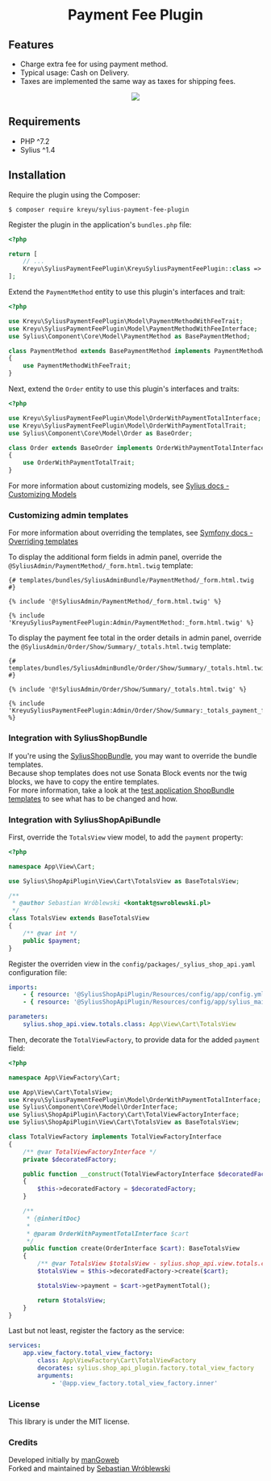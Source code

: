 <h1 align="center">Payment Fee Plugin</h1>

## Features

* Charge extra fee for using payment method.
* Typical usage: Cash on Delivery.
* Taxes are implemented the same way as taxes for shipping fees.

<p align="center">
	<img src="https://raw.githubusercontent.com/kreyu/SyliusPaymentFeePlugin/master/doc/admin.png"/>
</p>

## Requirements

- PHP ^7.2
- Sylius ^1.4

## Installation

Require the plugin using the Composer:

```shell script
$ composer require kreyu/sylius-payment-fee-plugin
```

Register the plugin in the application's `bundles.php` file:

```php
<?php

return [
    // ...
    Kreyu\SyliusPaymentFeePlugin\KreyuSyliusPaymentFeePlugin::class => ['all' => true],
];
```

Extend the `PaymentMethod` entity to use this plugin's interfaces and trait:

```php
<?php

use Kreyu\SyliusPaymentFeePlugin\Model\PaymentMethodWithFeeTrait;
use Kreyu\SyliusPaymentFeePlugin\Model\PaymentMethodWithFeeInterface;
use Sylius\Component\Core\Model\PaymentMethod as BasePaymentMethod;

class PaymentMethod extends BasePaymentMethod implements PaymentMethodWithFeeInterface
{
    use PaymentMethodWithFeeTrait;
}
```

Next, extend the `Order` entity to use this plugin's interfaces and traits:

```php
<?php

use Kreyu\SyliusPaymentFeePlugin\Model\OrderWithPaymentTotalInterface;
use Kreyu\SyliusPaymentFeePlugin\Model\OrderWithPaymentTotalTrait;
use Sylius\Component\Core\Model\Order as BaseOrder;

class Order extends BaseOrder implements OrderWithPaymentTotalInterface
{
    use OrderWithPaymentTotalTrait;
}
```

For more information about customizing models, see [Sylius docs - Customizing Models](https://docs.sylius.com/en/1.4/customization/model.html)

### Customizing admin templates

For more information about overriding the templates, see [Symfony docs - Overriding templates](https://symfony.com/doc/current/bundles/override.html#templates)

To display the additional form fields in admin panel, override the `@SyliusAdmin/PaymentMethod/_form.html.twig` template:

```twig
{# templates/bundles/SyliusAdminBundle/PaymentMethod/_form.html.twig #}

{% include '@!SyliusAdmin/PaymentMethod/_form.html.twig' %}

{% include 'KreyuSyliusPaymentFeePlugin:Admin/PaymentMethod:_form.html.twig' %}
```

To display the payment fee total in the order details in admin panel, override the `@SyliusAdmin/Order/Show/Summary/_totals.html.twig` template:

```twig
{# templates/bundles/SyliusAdminBundle/Order/Show/Summary/_totals.html.twig #}

{% include '@!SyliusAdmin/Order/Show/Summary/_totals.html.twig' %}

{% include 'KreyuSyliusPaymentFeePlugin:Admin/Order/Show/Summary:_totals_payment_fee.html.twig' %}
```

### Integration with SyliusShopBundle

If you're using the [SyliusShopBundle](https://github.com/Sylius/Sylius/tree/master/src/Sylius/Bundle/ShopBundle), you may want to override the bundle templates.  
Because shop templates does not use Sonata Block events nor the twig blocks, we have to copy the entire templates.    
For more information, take a look at the [test application ShopBundle templates](tests/Application/templates/bundles/SyliusShopBundle) to see what has to be changed and how.

### Integration with SyliusShopApiBundle

First, override the `TotalsView` view model, to add the `payment` property:

```php
<?php

namespace App\View\Cart;

use Sylius\ShopApiPlugin\View\Cart\TotalsView as BaseTotalsView;

/**
 * @author Sebastian Wróblewski <kontakt@swroblewski.pl>
 */
class TotalsView extends BaseTotalsView
{
    /** @var int */
    public $payment;
}
```

Register the overriden view in the `config/packages/_sylius_shop_api.yaml` configuration file:

```yaml
imports:
    - { resource: '@SyliusShopApiPlugin/Resources/config/app/config.yml' }
    - { resource: '@SyliusShopApiPlugin/Resources/config/app/sylius_mailer.yml' }

parameters:
    sylius.shop_api.view.totals.class: App\View\Cart\TotalsView
```

Then, decorate the `TotalViewFactory`, to provide data for the added `payment` field:

```php
<?php

namespace App\ViewFactory\Cart;

use App\View\Cart\TotalsView;
use Kreyu\SyliusPaymentFeePlugin\Model\OrderWithPaymentTotalInterface;
use Sylius\Component\Core\Model\OrderInterface;
use Sylius\ShopApiPlugin\Factory\Cart\TotalViewFactoryInterface;
use Sylius\ShopApiPlugin\View\Cart\TotalsView as BaseTotalsView;

class TotalViewFactory implements TotalViewFactoryInterface
{
    /** @var TotalViewFactoryInterface */
    private $decoratedFactory;

    public function __construct(TotalViewFactoryInterface $decoratedFactory)
    {
        $this->decoratedFactory = $decoratedFactory;
    }

    /**
     * {@inheritDoc}
     *
     * @param OrderWithPaymentTotalInterface $cart
     */
    public function create(OrderInterface $cart): BaseTotalsView
    {
        /** @var TotalsView $totalsView - sylius.shop_api.view.totals.class */
        $totalsView = $this->decoratedFactory->create($cart);

        $totalsView->payment = $cart->getPaymentTotal();

        return $totalsView;
    }
}
```

Last but not least, register the factory as the service:

```yaml
services:
    app.view_factory.total_view_factory:
        class: App\ViewFactory\Cart\TotalViewFactory
        decorates: sylius.shop_api_plugin.factory.total_view_factory
        arguments:
            - '@app.view_factory.total_view_factory.inner'
```

### License

This library is under the MIT license.

### Credits

Developed initially by [manGoweb](https://www.mangoweb.eu/)  
Forked and maintained by [Sebastian Wróblewski <Kreyu>](https://swroblewski.pl)
